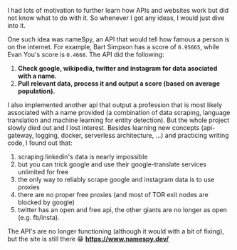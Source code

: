 I had lots of motivation to further learn how APIs and websites work but did not know what to do with it. So whenever I got any ideas, I would just dive into it.

One such idea was nameSpy, an API that would tell how famous a person is on the internet. For example, Bart Simpson has a score of `0.95665`, while Evan You's score is `0.4668`. The API did the following:
1. **Check google, wikipedia, twitter and instagram for data asociated with a name.**
2. **Pull relevant data, process it and output a score (based on average population).**

I also implemented another api that output a profession that is most likely associated with a name provided (a combination of data scraping, language translation and machine learning for entity detection). But the whole project slowly died out and I lost interest. Besides learning new concepts (api-gateway, logging, docker, serverless architecture, ...) and practicing writing code, I found out that:

1. scraping linkedin's data is nearly impossible
2. but you can trick google and use their google-translate services unlimited for free
3. the only way to reliably scrape google and instagram data is to use proxies
4. there are no proper free proxies (and most of TOR exit nodes are blocked by google)
5. twitter has an open and free api, the other giants are no longer as open (e.g. fb/insta).

The API's are no longer functioning (although it would with a bit of fixing), but the site is still there 😁 **https://www.namespy.dev/**
